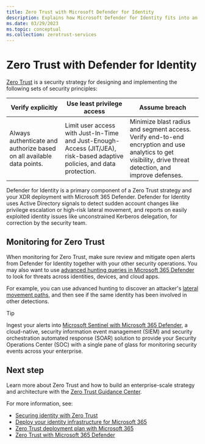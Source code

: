 ```yaml
---
title: Zero Trust with Microsoft Defender for Identity
description: Explains how Microsoft Defender for Identity fits into an overall Zero Trust strategy when deploying Microsoft 365 Defender.
ms.date: 03/29/2023
ms.topic: conceptual
ms.collection: zerotrust-services
---
```



# Zero Trust with Defender for Identity

[Zero Trust](/security/zero-trust/zero-trust-overview) is a security strategy for designing and implementing the following sets of security principles:

|Verify explicitly  |Use least privilege access  |Assume breach  |
|---------|---------|---------|
|Always authenticate and authorize based on all available data points.     | Limit user access with Just-In-Time and Just-Enough-Access (JIT/JEA), risk-based adaptive policies, and data protection.        | Minimize blast radius and segment access. Verify end-to-end encryption and use analytics to get visibility, drive threat detection, and improve defenses.        |

Defender for Identity is a primary component of a Zero Trust strategy and your XDR deployment with Microsoft 365 Defender. Defender for Identity uses Active Directory signals to detect sudden account changes like privilege escalation or high-risk lateral movement, and reports on easily exploited identity issues like unconstrained Kerberos delegation, for correction by the security team.

## Monitoring for Zero Trust

When monitoring for Zero Trust, make sure review and mitigate open alerts from Defender for Identity together with your other security operations. You may also want to use [advanced hunting queries in Microsoft 365 Defender](/microsoft-365/security/defender/advanced-hunting-overview) to look for threats across identities, devices, and cloud apps.

For example, you can use advanced hunting to discover an attacker's [lateral movement paths](../understand-lateral-movement-paths.md), and then see if the same identity has been involved in other detections.

> [!TIP]
> Ingest your alerts into [Microsoft Sentinel with Microsoft 365 Defender](/azure/sentinel/microsoft-365-defender-sentinel-integration), a cloud-native, security information event management (SIEM) and security orchestration automated response (SOAR) solution to provide your Security Operations Center (SOC) with a single pane of glass for monitoring security events across your enterprise.
>

## Next step

Learn more about Zero Trust and how to build an enterprise-scale strategy and architecture with the [Zero Trust Guidance Center](/security/zero-trust).

For more information, see:

- [Securing identity with Zero Trust](/security/zero-trust/deploy/identity)
- [Deploy your identity infrastructure for Microsoft 365](/microsoft-365/enterprise/deploy-identity-solution-overview)
- [Zero Trust deployment plan with Microsoft 365](/microsoft-365/security/microsoft-365-zero-trust)
- [Zero Trust with Microsoft 365 Defender](/microsoft-365/security/defender/zero-trust-with-microsoft-365-defender)
